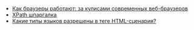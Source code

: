 * [Как браузеры работают: за кулисами современных веб-браузеров](/articles/%D0%9A%D0%B0%D0%BA%20%D0%B1%D1%80%D0%B0%D1%83%D0%B7%D0%B5%D1%80%D1%8B%20%D1%80%D0%B0%D0%B1%D0%BE%D1%82%D0%B0%D1%8E%D1%82%253A%20%D0%B7%D0%B0%20%D0%BA%D1%83%D0%BB%D0%B8%D1%81%D0%B0%D0%BC%D0%B8%20%D1%81%D0%BE%D0%B2%D1%80%D0%B5%D0%BC%D0%B5%D0%BD%D0%BD%D1%8B%D1%85%20%D0%B2%D0%B5%D0%B1-%D0%B1%D1%80%D0%B0%D1%83%D0%B7%D0%B5%D1%80%D0%BE%D0%B2.md)
* [XPath шпаргалка](/articles/XPath%20%D1%88%D0%BF%D0%B0%D1%80%D0%B3%D0%B0%D0%BB%D0%BA%D0%B0.md)
* [Какие типы языков разрешены в теге HTML-сценария?](/articles/%D0%9A%D0%B0%D0%BA%D0%B8%D0%B5%20%D1%82%D0%B8%D0%BF%D1%8B%20%D1%8F%D0%B7%D1%8B%D0%BA%D0%BE%D0%B2%20%D1%80%D0%B0%D0%B7%D1%80%D0%B5%D1%88%D0%B5%D0%BD%D1%8B%20%D0%B2%20%D1%82%D0%B5%D0%B3%D0%B5%20HTML-%D1%81%D1%86%D0%B5%D0%BD%D0%B0%D1%80%D0%B8%D1%8F%253F.md)
